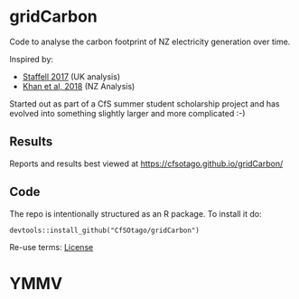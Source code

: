 # gridCarbon
Code to analyse the carbon footprint of NZ electricity generation over time.

Inspired by:

 * [Staffell 2017](http://www.sciencedirect.com/science/article/pii/S0301421516307017) (UK analysis)
 * [Khan et al, 2018](http://www.sciencedirect.com/science/article/pii/S0959652618306474) (NZ Analysis)

Started out as part of a CfS summer student scholarship project and has evolved into something slightly larger and more complicated :-)

## Results

Reports and results best viewed at https://cfsotago.github.io/gridCarbon/

## Code

The repo is intentionally structured as an R package. To install it do:

`devtools::install_github("CfSOtago/gridCarbon")`

Re-use terms: [License](License.txt)

# YMMV
